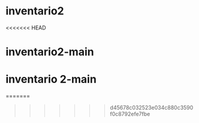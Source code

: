 # inventario2
<<<<<<< HEAD
# inventario2-main
# inventario 2-main
=======
>>>>>>> d45678c032523e034c880c3590f0c8792efe7fbe
